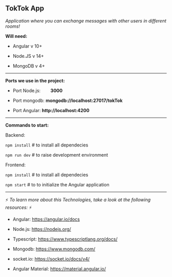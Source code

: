 ## TokTok App

*Application where you can exchange messages with other users in different rooms!*

**Will need:**

- Angular v 10+

- Node.JS v 14+

- MongoDB v 4+

---

**Ports we use in the project:**

- Port Node.js:        **3000**

- Port mongodb:    **mongodb://localhost:27017/tokTok**

- Port Angular:        **http://localhost:4200**

---

**Commands to start:**

Backend:

`npm install`  # to install all dependecies

`npm run dev` # to raise development environment

Frontend:

`npm install` # to install all dependecies

`npm start` # to to initialize the Angular application

---

:zap:   *To learn more about this Technologies, take a look at the following resources:*  :zap:

- Angular: <https://angular.io/docs>

- Node.js: <https://nodejs.org/>

- Typescript: <https://www.typescriptlang.org/docs/>

- Mongodb: <https://www.mongodb.com/>

- socket.io: <https://socket.io/docs/v4/>

- Angular Material: <https://material.angular.io/>
